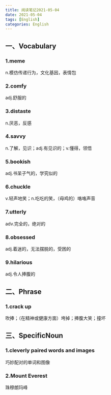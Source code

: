 ```yaml
---
title: 阅读笔记2021-05-04
date: 2021-05-04
tags: [English]
categories: English
---
```


## 一、Vocabulary

### 1.meme

n.模仿传递行为，文化基因，表情包

### 2.comfy

adj.舒服的

### 3.distaste

n.厌恶，反感

### 4.savvy

n.了解，见识；adj.有见识的；v.懂得，领悟

### 5.bookish

adj.书呆子气的，学究似的

### 6.chuckle

v.轻声地笑；n.吃吃的笑，（母鸡的）咯咯声音

### 7.utterly

adv.完全的，绝对的

### 8.obsessed

adj.着迷的，无法摆脱的，受困的

### 9.hilarious

adj.令人捧腹的



## 二、Phrase

### 1.crack up

吹捧；（在精神或健康方面）垮掉；捧腹大笑；撞坏



## 三、SpecificNoun

### 1.cleverly paired words and images

巧妙配对的单词和图像

### 2.Mount Everest

珠穆朗玛峰


